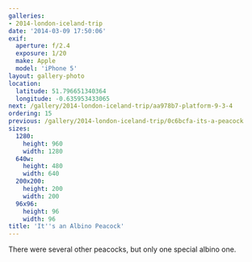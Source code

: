 ```yaml
---
galleries:
- 2014-london-iceland-trip
date: '2014-03-09 17:50:06'
exif:
  aperture: f/2.4
  exposure: 1/20
  make: Apple
  model: 'iPhone 5'
layout: gallery-photo
location:
  latitude: 51.796651340364
  longitude: -0.635953433065
next: /gallery/2014-london-iceland-trip/aa978b7-platform-9-3-4
ordering: 15
previous: /gallery/2014-london-iceland-trip/0c6bcfa-its-a-peacock
sizes:
  1280:
    height: 960
    width: 1280
  640w:
    height: 480
    width: 640
  200x200:
    height: 200
    width: 200
  96x96:
    height: 96
    width: 96
title: 'It''s an Albino Peacock'
---
```


There were several other peacocks, but only one special albino one.
